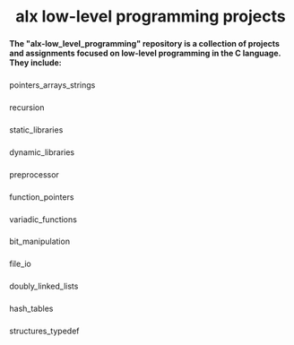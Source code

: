 <h1 align="center">alx low-level programming projects</h1>

###

<h4 align="left">The "alx-low_level_programming" repository is a collection of projects and assignments focused on low-level programming in the C language. They include:</h4>

###

<p align="left">pointers_arrays_strings</p>

###

<p align="left">recursion</p>

###

<p align="left">static_libraries</p>

###

<p align="left">dynamic_libraries</p>

###

<p align="left">preprocessor</p>

###

<p align="left">function_pointers</p>

###

<p align="left">variadic_functions</p>

###

<p align="left">bit_manipulation</p>

###

<p align="left">file_io</p>

###

<p align="left">doubly_linked_lists</p>

###

<p align="left">hash_tables</p>

###

<p align="left">structures_typedef</p>

###
